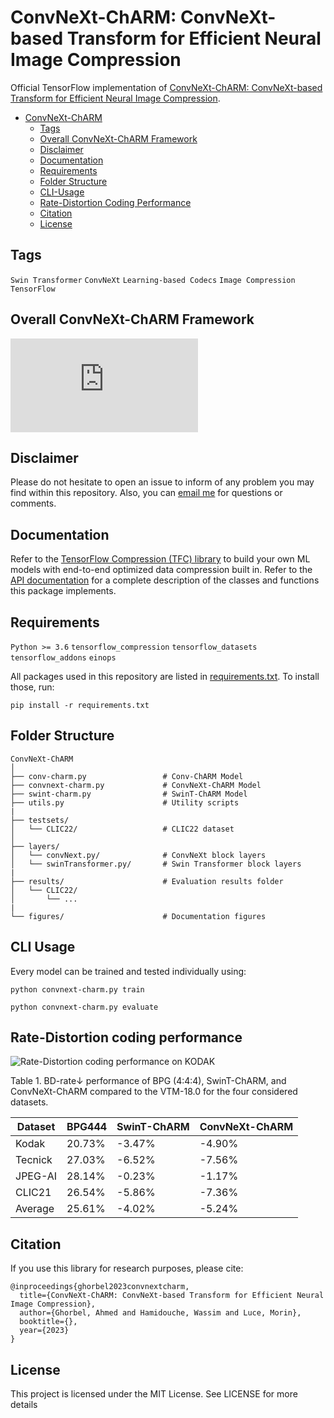 # ConvNeXt-ChARM: ConvNeXt-based Transform for Efficient Neural Image Compression
Official TensorFlow implementation of [ConvNeXt-ChARM: ConvNeXt-based Transform for Efficient Neural Image Compression](https://arxiv.org/).

* [ConvNeXt-ChARM](#convnext-charm)
  * [Tags](#tags)
  * [Overall ConvNeXt-ChARM Framework](#overall-convnext-charm-framework)
  * [Disclaimer](#disclaimer)
  * [Documentation](#documentation)
  * [Requirements](#requirements)
  * [Folder Structure](#folder-structure)
  * [CLI-Usage](#cli-usage)
  * [Rate-Distortion Coding Performance](#rate-distortion-coding-performance)
  * [Citation](#citation)
  * [License](#license)
    
<!-- /code_chunk_output -->

## Tags
<code>Swin Transformer</code> <code>ConvNeXt</code> <code>Learning-based Codecs</code> <code>Image Compression</code> <code>TensorFlow</code>

## Overall ConvNeXt-ChARM Framework
![ConvNeXt-ChARM framework](https://github.com/ahmedgh970/ConvNeXt-ChARM/blob/main/figures/ConvNeXt-ChARM.pdf)

## Disclaimer
Please do not hesitate to open an issue to inform of any problem you may find within this repository. Also, you can [email me](mailto:ahmed.ghorbel888@gmail.com?subject=[GitHub]) for questions or comments. 

## Documentation
Refer to the [TensorFlow Compression (TFC) library](https://github.com/tensorflow/compression) to build your own ML models with end-to-end optimized data compression built in.
Refer to the [API documentation](https://www.tensorflow.org/api_docs/python/tfc) for a complete description of the classes and functions this package implements.

## Requirements
<code>Python >= 3.6</code> <code>tensorflow_compression</code> <code>tensorflow_datasets</code> <code>tensorflow_addons</code> <code>einops</code>

All packages used in this repository are listed in [requirements.txt](https://github.com/ahmedgh970/ConvNeXt-ChARM/blob/main/requirements.txt).
To install those, run:
```
pip install -r requirements.txt
```

## Folder Structure
``` 
ConvNeXt-ChARM
│
├── conv-charm.py                 # Conv-ChARM Model
├── convnext-charm.py             # ConvNeXt-ChARM Model
├── swint-charm.py                # SwinT-ChARM Model
├── utils.py                      # Utility scripts
|
├── testsets/
│   └── CLIC22/                   # CLIC22 dataset
│
├── layers/
│   └── convNext.py/              # ConvNeXt block layers
│   └── swinTransformer.py/       # Swin Transformer block layers
|
├── results/                      # Evaluation results folder
│   └── CLIC22/ 
│       └── ... 
|
└── figures/                      # Documentation figures
```

## CLI Usage
Every model can be trained and tested individually using:
```
python convnext-charm.py train
```
```
python convnext-charm.py evaluate
```

## Rate-Distortion coding performance
![Rate-Distortion coding performance on KODAK](https://github.com/ahmedgh970/ConvNeXt-ChARM/blob/main/figures/rd_performance.png)

Table 1. BD-rate↓ performance of BPG (4:4:4), SwinT-ChARM, and ConvNeXt-ChARM compared to the VTM-18.0 for the four considered datasets.

| Dataset | BPG444 | SwinT-ChARM | ConvNeXt-ChARM |
| --- | --- | --- | --- |
| Kodak   | 20.73% | -3.47%  | -4.90% |
| Tecnick | 27.03% | -6.52%  | -7.56% |
| JPEG-AI | 28.14% | -0.23%  | -1.17% |
| CLIC21  | 26.54% | -5.86%  | -7.36% |
| Average | 25.61% | -4.02%  | -5.24% |


## Citation
If you use this library for research purposes, please cite:
```
@inproceedings{ghorbel2023convnextcharm,
  title={ConvNeXt-ChARM: ConvNeXt-based Transform for Efficient Neural Image Compression},
  author={Ghorbel, Ahmed and Hamidouche, Wassim and Luce, Morin},
  booktitle={},
  year={2023}
}
```

## License
This project is licensed under the MIT License. See LICENSE for more details
